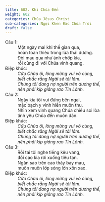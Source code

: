 ```yaml
---
title: 602. Khi Chúa Đến
weight: 602
categories: Chúa Jêsus Christ
sub-categories: Ngợi Khen Đức Chúa Trời
draft: false
---
```

<dl><dt>Câu 1:</dt><dd data-verse="1">Một ngày mai khi thế gian qua, <br/>hoàn toàn thiêu trong lửa thái dương. <br/>Đời mau qua như ánh chớp kia, <br/>rồi cùng đi với Chúa vinh quang. </dd><dt>Điệp khúc:</dt><dd data-chorus="1"><em>Cứu Chúa ôi, lòng mừng vui vô cùng, <br/>biết chắc rằng Ngài sẽ tái lâm. <br/>Chúng tôi đang nợ người trên dương thế, <br/>nên phải kíp giảng rao Tin Lành. </em></dd><dt>Câu 2:</dt><dd data-verse="2">Ngày kia tôi vui đứng bên ngai, <br/>mặc bạch y vinh hiển muôn thu. <br/>Nhìn xem vinh quang Chúa chiếu soi lòa <br/>tình yêu Chúa đến muôn dân. </dd><dt>Điệp khúc:</dt><dd data-chorus="1"><em>Cứu Chúa ôi, lòng mừng vui vô cùng, <br/>biết chắc rằng Ngài sẽ tái lâm. <br/>Chúng tôi đang nợ người trên dương thế, <br/>nên phải kíp giảng rao Tin Lành. </em></dd><dt>Câu 3:</dt><dd data-verse="3">Rồi tai tôi nghe tiếng kêu vang, <br/>đồi cao kia rơi xuống tiêu tan. <br/>Ngàn sao trên cao thảy bay mau, <br/>muôn muôn lớp sóng lớn xôn xao. </dd><dt>Điệp khúc:</dt><dd data-chorus="1"><em>Cứu Chúa ôi, lòng mừng vui vô cùng, <br/>biết chắc rằng Ngài sẽ tái lâm. <br/>Chúng tôi đang nợ người trên dương thế, <br/>nên phải kíp giảng rao Tin Lành. </em></dd></dl>